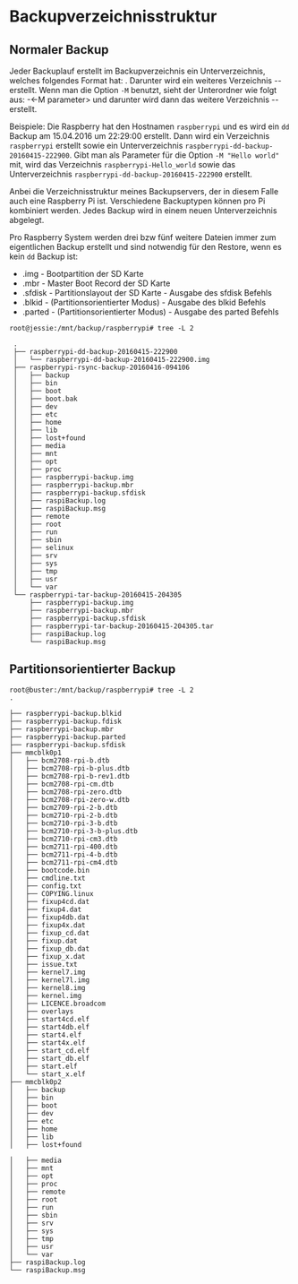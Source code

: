 # Backupverzeichnisstruktur

## Normaler Backup

Jeder Backuplauf erstellt im Backupverzeichnis ein Unterverzeichnis, welches
folgendes Format hat: <hostname>. Darunter wird ein weiteres Verzeichnis
<hostname>-<backuptyp>-<backupdatum> erstellt. Wenn man die Option `-M` benutzt,
sieht der Unterordner wie folgt aus: <hostname>-<-M parameter> und darunter
wird dann das weitere Verzeichnis <hostname>-<backuptyp>-<backupdatum>
erstellt.

Beispiele: Die Raspberry hat den Hostnamen `raspberrypi` und es wird ein `dd`
Backup am 15.04.2016 um 22:29:00 erstellt. Dann wird ein Verzeichnis
`raspberrypi` erstellt sowie ein Unterverzeichnis
`raspberrypi-dd-backup-20160415-222900`. Gibt man als Parameter für die Option `-M
"Hello world"` mit, wird das Verzeichnis `raspberrypi-Hello_world` sowie das
Unterverzeichnis `raspberrypi-dd-backup-20160415-222900` erstellt.

Anbei die Verzeichnisstruktur meines Backupservers, der in diesem Falle auch
eine Raspberry Pi ist. Verschiedene Backuptypen können pro Pi kombiniert
werden. Jedes Backup wird in einem neuen Unterverzeichnis abgelegt.

Pro Raspberry System werden drei bzw fünf weitere Dateien immer zum
eigentlichen Backup erstellt und sind notwendig für den Restore, wenn es kein `dd`
Backup ist:

  - .img - Bootpartition der SD Karte
  - .mbr - Master Boot Record der SD Karte
  - .sfdisk - Partitionslayout der SD Karte - Ausgabe des sfdisk Befehls
  - .blkid - (Partitionsorientierter Modus) - Ausgabe des blkid Befehls
  - .parted - (Partitionsorientierter Modus) - Ausgabe des parted Befehls


`root@jessie:/mnt/backup/raspberrypi# tree -L 2`

     .
     ├── raspberrypi-dd-backup-20160415-222900
     │   └── raspberrypi-dd-backup-20160415-222900.img
     ├── raspberrypi-rsync-backup-20160416-094106
     │   ├── backup
     │   ├── bin
     │   ├── boot
     │   ├── boot.bak
     │   ├── dev
     │   ├── etc
     │   ├── home
     │   ├── lib
     │   ├── lost+found
     │   ├── media
     │   ├── mnt
     │   ├── opt
     │   ├── proc
     │   ├── raspberrypi-backup.img
     │   ├── raspberrypi-backup.mbr
     │   ├── raspberrypi-backup.sfdisk
     │   ├── raspiBackup.log
     │   ├── raspiBackup.msg
     │   ├── remote
     │   ├── root
     │   ├── run
     │   ├── sbin
     │   ├── selinux
     │   ├── srv
     │   ├── sys
     │   ├── tmp
     │   ├── usr
     │   └── var
     └── raspberrypi-tar-backup-20160415-204305
         ├── raspberrypi-backup.img
         ├── raspberrypi-backup.mbr
         ├── raspberrypi-backup.sfdisk
         ├── raspberrypi-tar-backup-20160415-204305.tar
         ├── raspiBackup.log
         └── raspiBackup.msg


## Partitionsorientierter Backup


    root@buster:/mnt/backup/raspberrypi# tree -L 2
    .

    ├── raspberrypi-backup.blkid
    ├── raspberrypi-backup.fdisk
    ├── raspberrypi-backup.mbr
    ├── raspberrypi-backup.parted
    ├── raspberrypi-backup.sfdisk
    ├── mmcblk0p1
    │   ├── bcm2708-rpi-b.dtb
    │   ├── bcm2708-rpi-b-plus.dtb
    │   ├── bcm2708-rpi-b-rev1.dtb
    │   ├── bcm2708-rpi-cm.dtb
    │   ├── bcm2708-rpi-zero.dtb
    │   ├── bcm2708-rpi-zero-w.dtb
    │   ├── bcm2709-rpi-2-b.dtb
    │   ├── bcm2710-rpi-2-b.dtb
    │   ├── bcm2710-rpi-3-b.dtb
    │   ├── bcm2710-rpi-3-b-plus.dtb
    │   ├── bcm2710-rpi-cm3.dtb
    │   ├── bcm2711-rpi-400.dtb
    │   ├── bcm2711-rpi-4-b.dtb
    │   ├── bcm2711-rpi-cm4.dtb
    │   ├── bootcode.bin
    │   ├── cmdline.txt
    │   ├── config.txt
    │   ├── COPYING.linux
    │   ├── fixup4cd.dat
    │   ├── fixup4.dat
    │   ├── fixup4db.dat
    │   ├── fixup4x.dat
    │   ├── fixup_cd.dat
    │   ├── fixup.dat
    │   ├── fixup_db.dat
    │   ├── fixup_x.dat
    │   ├── issue.txt
    │   ├── kernel7.img
    │   ├── kernel7l.img
    │   ├── kernel8.img
    │   ├── kernel.img
    │   ├── LICENCE.broadcom
    │   ├── overlays
    │   ├── start4cd.elf
    │   ├── start4db.elf
    │   ├── start4.elf
    │   ├── start4x.elf
    │   ├── start_cd.elf
    │   ├── start_db.elf
    │   ├── start.elf
    │   └── start_x.elf
    ├── mmcblk0p2
    │   ├── backup
    │   ├── bin
    │   ├── boot
    │   ├── dev
    │   ├── etc
    │   ├── home
    │   ├── lib
    │   ├── lost+found

    │   ├── media
    │   ├── mnt
    │   ├── opt
    │   ├── proc
    │   ├── remote
    │   ├── root
    │   ├── run
    │   ├── sbin
    │   ├── srv
    │   ├── sys
    │   ├── tmp
    │   ├── usr
    │   └── var
    ├── raspiBackup.log
    └── raspiBackup.msg


[.status]: todo "Quelle"
[.source]: todo
